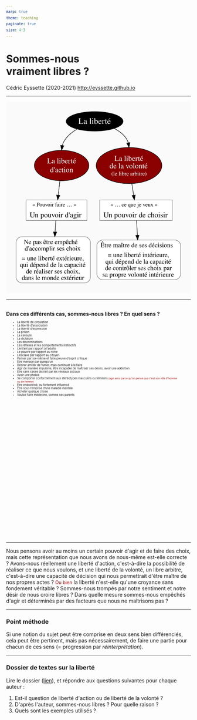 ```yaml
---
marp: true
theme: teaching
paginate: true
size: 4:3
---
```


<!-- _class: titre -->

# Sommes-nous<br/> vraiment libres ? <!-- fit -->
Cédric Eyssette (2020-2021)
http://eyssette.github.io

---
<!-- _class: pp i1t0 -->
![](https://raw.githubusercontent.com/eyssette/graphviz-examples/master/diagram/liberte-action-liberte-volonte.svg)

<!-- 
« Pouvoir faire … » : Liberté d'action : pouvoir d'agir => ne pas être empêché de faire ce qu'on a choisi de faire (liberté extérieure : focalisation sur la réalisation, dans le monde extérieur, de ses choix)
« … Ce que je veux » : Liberté de la volonté (libre arbitre) : pouvoir de choisir et de décider par soi-même => être maître de ses actes (liberté intérieure : focalisation sur la capacité intérieure de contrôler ce que l'on fait)
– Condition des alternatives : plusieurs choix sont possibles, il y a plusieurs possibilités alternatives parmi lesquelles je peux choisir ; avoir réellement le choix entre plusieurs possibilités alternatives
– Condition de la source : je suis vraiment la source de mes propres actes, par les choix que je fais ; être véritablement la source de ses actes

Meilleur cas pour l'absence de la liberté d'action : la prison
Meilleur cas pour l'absence de liberté de la volonté : la maladie mentale
Cas de la liberté d'expression : à la fois liberté d'action (action de s'exprimer), mais aussi condition de l'exercice de la pensée, de la réflexion critique => de la liberté de la volonté
Ajouter  Exemple de Mandela ?

 -->

---
<!-- _class: colonnes -->
<style scoped>
h4{margin-bottom:10px; margin-top:30px!important;}
ul {
    font-size:54.8%;
    display:flex;
    flex-direction:column;
    flex-wrap: wrap;
    margin-left:0px;
    padding:0;
    height:590px!important;
    max-width:490px;
}
ul li {
    margin:0;
    margin-left:30px;
    padding-right:20px;
    text-align:left;
}
section.pm:before{top:640px}
span {font-size:0.90em}
</style>

#### Dans ces différents cas, sommes-nous libres ? En quel sens ? <!-- fit -->

<div class="puces">

- La liberté de circulation
- La liberté d’association
- La liberté d’expression
- La prison
- La censure
- La dictature
- Les discriminations
- Les réflexes et les comportements instinctifs
- L’enfant par rapport à l’adulte
- Le pauvre par rapport au riche
- L’esclave par rapport au citoyen
- Penser par soi-même et faire preuve d’esprit critique
- Être menacé par quelqu'un
- Désirer arrêter de fumer, mais continuer à le faire
- Agir de manière impulsive, être incapable de maîtriser ses désirs, avoir une addiction
- Être sans cesse distrait par les réseaux sociaux
- Avoir une phobie
- Se comporter conformément aux stéréotypes masculins ou féminins <span>(agir ainsi parce qu'on pense que c'est son rôle d'homme ou de femme)</span>
- Être endoctriné, ou fortement influencé
- Être sous l’emprise d’une maladie mentale
- Acheter quelque chose
- Vouloir faire médecine, comme ses parents
</div>


---
<!-- _class: fp -->
<style scoped>
span{color:#9e0a0a;}
</style>

Nous pensons avoir au moins un certain pouvoir d'agir et de faire des choix, mais cette représentation que nous avons de nous-même est-elle correcte ? Avons-nous réellement une liberté d'action, c'est-à-dire la possibilité de réaliser ce que nous voulons, et une liberté de la volonté, un libre arbitre, c'est-à-dire une capacité de décision qui nous permettrait d'être maître de nos propres actes ? <span>Ou bien</span> la liberté n'est-elle qu'une croyance sans fondement véritable ? Sommes-nous trompés par notre sentiment et notre désir de nous croire libres ? Dans quelle mesure sommes-nous empêchés d'agir et déterminés par des facteurs que nous ne maîtrisons pas ?

---
<!-- _class: pointmethode -->
### Point méthode
Si une notion du sujet peut être comprise en deux sens bien différenciés, cela peut être pertinent, mais pas nécessairement, de faire une partie pour chacun de ces sens (= progression par _réinterprétation_).


---
<!-- _class: entete lecture -->

### Dossier de textes sur la liberté

Lire le dossier ([lien](https://docs.google.com/presentation/d/1j0Vo57uJ43Ud5nHJoeOLFhVxgMaE5qdMClocXaShitM/edit?usp=sharing)), et répondre aux questions suivantes pour chaque auteur :

1. Est-il question de liberté d'action ou de liberté de la volonté ?
2. D'après l'auteur, sommes-nous libres ? Pour quelle raison ?
3. Quels sont les exemples utilisés ?